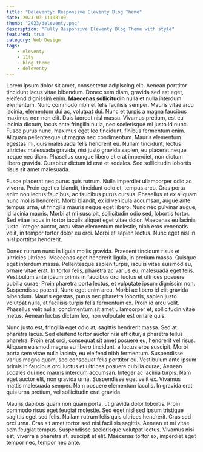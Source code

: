 ```yaml
---
title: "Deleventy: Responsive Eleventy Blog Theme"
date: 2023-03-11T08:00
thumb: "2023/deleventy.png"
description: "Fully Responsive Eleventy Blog Theme with style"
featured: true
category: Web Design
tags: 
    - eleventy
    - 11ty
    - blog theme
    - deleventy
---
```


Lorem ipsum dolor sit amet, consectetur adipiscing elit. Aenean porttitor tincidunt lacus vitae bibendum. Donec sem diam, gravida sed est eget, eleifend dignissim enim. **Maecenas sollicitudin** nulla et nulla interdum elementum. Nunc commodo nibh et felis facilisis semper. Mauris vitae arcu lacinia, elementum dui ac, volutpat dui. Nunc et turpis a magna faucibus maximus non non elit. Duis laoreet nisl massa. Vivamus pretium, est eu lacinia dictum, lacus ante fringilla nulla, nec scelerisque mi justo id nunc. Fusce purus nunc, maximus eget leo tincidunt, finibus fermentum enim. Aliquam pellentesque ut magna nec condimentum. Mauris elementum egestas mi, quis malesuada felis hendrerit eu. Nullam tincidunt, lectus ultricies malesuada gravida, nisi justo gravida sapien, eu placerat neque neque nec diam. Phasellus congue libero et erat imperdiet, non dictum libero gravida. Curabitur dictum id erat et sodales. Sed sollicitudin lobortis risus sit amet malesuada.

Fusce placerat nec purus quis rutrum. Nulla imperdiet ullamcorper odio ac viverra. Proin eget ex blandit, tincidunt odio et, tempus arcu. Cras porta enim non lectus faucibus, ac faucibus purus cursus. Phasellus et ex aliquam nunc mollis hendrerit. Morbi blandit, ex id vehicula accumsan, augue ante tempus urna, ut fringilla mauris neque eget libero. Nunc nec pulvinar augue, id lacinia mauris. Morbi at mi suscipit, sollicitudin odio sed, lobortis tortor. Sed vitae lacus in tortor iaculis aliquet eget vitae dolor. Maecenas eu lacinia justo. Integer auctor, arcu vitae elementum molestie, nibh eros venenatis velit, in tempor tortor dolor eu orci. Morbi et sapien lectus. Nunc eget nisl in nisl porttitor hendrerit.

Donec rutrum nunc in ligula mollis gravida. Praesent tincidunt risus et ultricies ultrices. Maecenas eget hendrerit ligula, in pretium massa. Quisque eget interdum massa. Pellentesque sapien turpis, iaculis vitae euismod eu, ornare vitae erat. In tortor felis, pharetra ac varius eu, malesuada eget felis. Vestibulum ante ipsum primis in faucibus orci luctus et ultrices posuere cubilia curae; Proin pharetra porta lectus, et vulputate ipsum dignissim non. Suspendisse potenti. Nunc eget enim arcu. Morbi ac libero id elit gravida bibendum. Mauris egestas, purus nec pharetra lobortis, sapien justo volutpat nulla, at facilisis turpis felis fermentum ex. Proin id arcu velit. Phasellus velit nulla, condimentum sit amet ullamcorper et, sollicitudin vitae metus. Aenean luctus dictum leo, non vulputate est ornare quis.

Nunc justo est, fringilla eget odio at, sagittis hendrerit massa. Sed at pharetra lacus. Sed eleifend tortor auctor nisi efficitur, a pharetra tellus pharetra. Proin erat orci, consequat sit amet posuere eu, hendrerit vel risus. Aliquam euismod magna eu libero tincidunt, a luctus eros suscipit. Morbi porta sem vitae nulla lacinia, eu eleifend nibh fermentum. Suspendisse varius magna quam, sed consequat felis porttitor eu. Vestibulum ante ipsum primis in faucibus orci luctus et ultrices posuere cubilia curae; Aenean sodales dui nec mauris interdum accumsan. Integer ac lacinia turpis. Nam eget auctor elit, non gravida urna. Suspendisse eget velit ex. Vivamus mattis malesuada semper. Nam posuere elementum iaculis. In gravida erat quis urna pretium, vel sollicitudin erat gravida.

Mauris dapibus quam non quam porta, ut gravida dolor lobortis. Proin commodo risus eget feugiat molestie. Sed eget nisl sed ipsum tristique sagittis eget sed felis. Nullam rutrum felis quis ultrices hendrerit. Cras sed orci urna. Cras sit amet tortor sed nisl facilisis sagittis. Aenean et mi vitae sem feugiat tempus. Suspendisse scelerisque volutpat lectus. Vivamus nisi est, viverra a pharetra at, suscipit et elit. Maecenas tortor ex, imperdiet eget tempor nec, tempor nec ante.